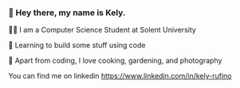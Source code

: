 ### 🤖  Hey there, my name is Kely.

👩‍💻 I am a Computer Science Student at Solent University

🔧 Learning to build some stuff using code

🔹 Apart from coding, I love cooking, gardening, and photography

  You can find me on linkedin https://www.linkedin.com/in/kely-rufino


